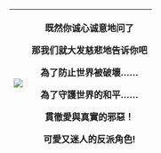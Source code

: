 | ![](https://mystickermania.com/cdn/stickers/disney-cartoons/star-butterfly-pony-head-marco-diaz-512x512.png) | <p align="center">既然你诚心诚意地问了</p><p align="center">那我们就大发慈悲地告诉你吧</p><p align="center">為了防止世界被破壞……</p>    <p>為了守護世界的和平……</p> <p align="center">貫徹愛與真實的邪惡！</p>  <p>可愛又迷人的反派角色!</p> |
| --                                                          |---------------------------------------------------------------------------------------------------------------------------------------------------------------------------------|

[//]: # ()
[//]: # (<p align="center">小次郎：飞龙乘云 英姿飒爽 对悲情人世间展开回击的恶魔使徒 小次郎！</p>)

[//]: # (<p align="center">喵喵：休戚与共 生死同担 哪怕是亲兄弟也要明算帐的邪恶之星 喵了个喵喵！</p>)
